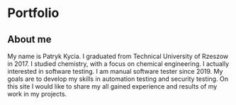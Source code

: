 # Portfolio

## About me

My name is Patryk Kycia. I graduated from Technical University of Rzeszow in 2017. I studied chemistry, with a focus on chemical engineering. I actually interested in software testing. I am manual software tester since 2019. My goals are to develop my skills in automation testing and security testing. On this site I would like to share my all gained experience and results of my work in my projects.
